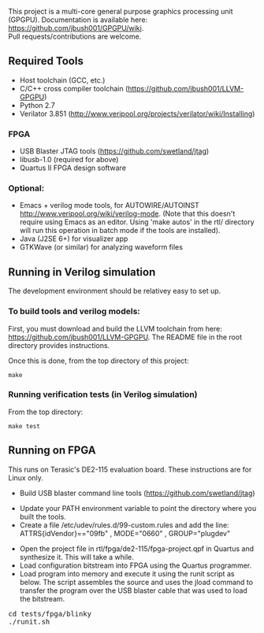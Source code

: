 This project is a multi-core general purpose graphics processing unit (GPGPU). 
Documentation is available here: https://github.com/jbush001/GPGPU/wiki.  
Pull requests/contributions are welcome.

## Required Tools
* Host toolchain (GCC, etc.)
* C/C++ cross compiler toolchain (https://github.com/jbush001/LLVM-GPGPU)
* Python 2.7
* Verilator 3.851 (http://www.veripool.org/projects/verilator/wiki/Installing)

### FPGA
* USB Blaster JTAG tools (https://github.com/swetland/jtag)
* libusb-1.0 (required for above)
* Quartus II FPGA design software

### Optional:
* Emacs + verilog mode tools, for AUTOWIRE/AUTOINST http://www.veripool.org/wiki/verilog-mode. (Note that this doesn't require using Emacs as an editor. Using 'make autos' in the rtl/ directory will run this operation in batch mode if the tools are installed).
* Java (J2SE 6+) for visualizer app 
* GTKWave (or similar) for analyzing waveform files

## Running in Verilog simulation

The development environment should be relativey easy to set up.

### To build tools and verilog models:

First, you must download and build the LLVM toolchain from here: https://github.com/jbush001/LLVM-GPGPU.  The README file in the root directory provides instructions.

Once this is done, from the top directory of this project:

    make
  
### Running verification tests (in Verilog simulation)

From the top directory: 

    make test

## Running on FPGA
This runs on Terasic's DE2-115 evaluation board. These instructions are for Linux only.

- Build USB blaster command line tools (https://github.com/swetland/jtag) 
 * Update your PATH environment variable to point the directory where you built the tools.  
 * Create a file /etc/udev/rules.d/99-custom.rules and add the line: ATTRS{idVendor}=="09fb" , MODE="0660" , GROUP="plugdev" 
- Open the project file in rtl/fpga/de2-115/fpga-project.qpf in Quartus and synthesize it.  This will take a while.
- Load configuration bitstream into FPGA using the Quartus programmer.
- Load program into memory and execute it using the runit script as below. The script assembles the source and uses the jload command to transfer the program over the USB blaster cable that was used to load the bitstream.
<pre>
cd tests/fpga/blinky
./runit.sh
</pre>

